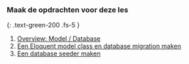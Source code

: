 ### Maak de opdrachten voor deze les
{: .text-green-200 .fs-5 }

1. [Overview: Model / Database](model-database-overview)
2. [Een Eloquent model class en database migration maken](model-migration-migrate)
2. [Een database seeder maken](model-migration-seeders)